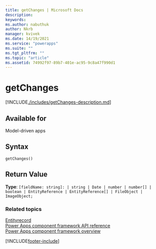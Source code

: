 ```yaml
---
title: getChanges | Microsoft Docs
description:
keywords:
ms.author: nabuthuk
author: Nkrb
manager: kvivek
ms.date: 14/19/2021
ms.service: "powerapps"
ms.suite: ""
ms.tgt_pltfrm: ""
ms.topic: "article"
ms.assetid: 74992f97-89b7-401e-ac95-9c8a47f990d1
---
```


# getChanges

[!INCLUDE[./includes/getChanges-description.md](./includes/getChanges-description.md)]

## Available for

Model-driven apps

## Syntax

`getChanges()`

## Return Value

**Type**: `[fieldName: string]: | string | Date | number | number[] | boolean | EntityReference | EntityReference[] | FileObject | ImageObject;`

### Related topics

[Entityrecord](../entityrecord.md)<br/>
[Power Apps component framework API reference](../../reference/index.md)<br/>
[Power Apps component framework overview](../../overview.md)

[!INCLUDE[footer-include](../../../../includes/footer-banner.md)]

